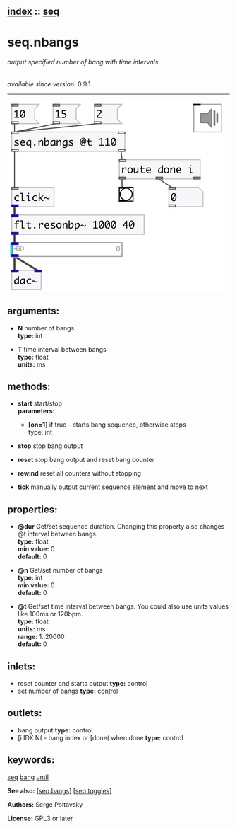 [index](index.html) :: [seq](category_seq.html)
---

# seq.nbangs

###### output specified number of bang with time intervals

*available since version:* 0.9.1

---




[![example](../examples/img/seq.nbangs.jpg)](../examples/pd/seq.nbangs.pd)



## arguments:

* **N**
number of bangs<br>
__type:__ int<br>

* **T**
time interval between bangs<br>
__type:__ float<br>
__units:__ ms<br>



## methods:

* **start**
start/stop<br>
  __parameters:__
  - **[on=1]** if true - starts bang sequence, otherwise stops<br>
    type: int <br>

* **stop**
stop bang output<br>

* **reset**
stop bang output and reset bang counter<br>

* **rewind**
reset all counters without stopping<br>

* **tick**
manually output current sequence element and move to next<br>




## properties:

* **@dur** 
Get/set sequence duration. Changing this property also changes @t interval between
bangs.<br>
__type:__ float<br>
__min value:__ 0<br>
__default:__ 0<br>

* **@n** 
Get/set number of bangs<br>
__type:__ int<br>
__min value:__ 0<br>
__default:__ 0<br>

* **@t** 
Get/set time interval between bangs. You could also use units values like 100ms or
120bpm.<br>
__type:__ float<br>
__units:__ ms<br>
__range:__ 1..20000<br>
__default:__ 0<br>



## inlets:

* reset counter and starts output 
__type:__ control<br>
* set number of bangs 
__type:__ control<br>



## outlets:

* bang output
__type:__ control<br>
* [i IDX N( - bang index or [done( when done
__type:__ control<br>



## keywords:

[seq](keywords/seq.html)
[bang](keywords/bang.html)
[until](keywords/until.html)



**See also:**
[\[seq.bangs\]](seq.bangs.html)
[\[seq.toggles\]](seq.toggles.html)




**Authors:** Serge Poltavsky




**License:** GPL3 or later





